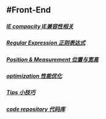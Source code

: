 #Front-End
---
#####	[IE compacity	IE兼容性相关](https://github.com/LittleChell/front-end/tree/master/approach/IE%20compacity.md)

#####	[Regular Expression	正则表达式](https://github.com/LittleChell/front-end/tree/master/docs/regexp.md)

#####	[Position & Measurement	位置与宽高](https://github.com/LittleChell/front-end/tree/master/docs/measurement.md)

#####	[optimization	性能优化](https://github.com/LittleChell/front-end/tree/master/docs/optimization.md)

#####	[Tips	小技巧](https://github.com/LittleChell/front-end/tree/master/docs/tips.md)

#####	[code repository	代码库](https://github.com/LittleChell/front-end/tree/master/code/codes.md)
